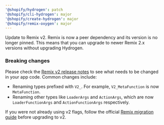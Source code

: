 ```yaml
---
'@shopify/hydrogen': patch
'@shopify/cli-hydrogen': major
'@shopify/create-hydrogen': major
'@shopify/remix-oxygen': major
---
```


Update to Remix v2. Remix is now a peer dependency and its version is no longer pinned. This means that you can upgrade to newer Remix 2.x versions without upgrading Hydrogen.

### Breaking changes

Please check the [Remix v2 release notes](https://github.com/remix-run/remix/releases/tag/remix%402.0.0) to see what needs to be changed in your app code. Common changes include:

- Renaming types prefixed with `V2_`. For example, `V2_MetaFunction` is now `MetaFunction`.
- Renaming other types like `LoaderArgs` and `ActionArgs`, which are now `LoaderFunctionArgs` and `ActionFunctionArgs` respectively.

If you were not already using v2 flags, follow the official [Remix migration guide](https://remix.run/docs/en/main/start/v2) before upgrading to v2.
